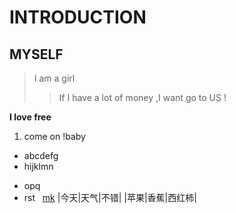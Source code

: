 # INTRODUCTION
## MYSELF
> I am a girl 
>> If I have a lot of money ,I want go to US !

**I love free**

1. come on !baby
* abcdefg
* hijklmn
- opq
- rst   [mk](www.baidu.com)
|今天|天气|不错|
|苹果|香蕉|西红柿|

